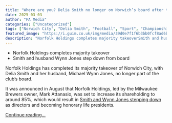 ```yaml
---
title: "Where are you? Delia Smith no longer on Norwich’s board after takeover"
date: 2025-03-03
author: "PA Media"
categories: ["Uncategorized"]
tags: ["Norwich City", "Delia Smith", "Football", "Sport", "Championship"]
featured_image: "https://i.guim.co.uk/img/media/39d0e7f1f6b3bb0fcf8ad6b8306e5c8ada5e301a/0_85_3000_1800/master/3000.jpg?width=140&quality=85&auto=format&fit=max&s=b4efc20cd20eb36eb811936fb861d2b9"
description: "Norfolk Holdings completes majority takeoverSmith and husband Wynn Jones step down from boardNorfolk Holdings has completed its majority takeover of Norwich Cit..."
---
```


  * Norfolk Holdings completes majority takeover
  * Smith and husband Wynn Jones step down from board



Norfolk Holdings has completed its majority takeover of Norwich City, with Delia Smith and her husband, Michael Wynn Jones, no longer part of the club’s board.

It was announced in August that Norfolk Holdings, led by the Milwaukee Brewers owner, Mark Attanasio, was set to increase its shareholding to around 85%, which would result in [Smith and Wynn Jones stepping down](https://www.theguardian.com/football/article/2024/aug/13/the-end-of-an-era-delia-smith-brought-pride-and-passion-to-norwich) as directors and becoming honorary life presidents.

[Continue reading...](https://www.theguardian.com/football/2025/mar/03/where-are-you-delia-smith-no-longer-on-norwichs-board-after-takeover)

